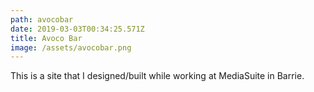 ```yaml
---
path: avocobar
date: 2019-03-03T00:34:25.571Z
title: Avoco Bar
image: /assets/avocobar.png
---
```

This is a site that I designed/built while working at MediaSuite in Barrie.
